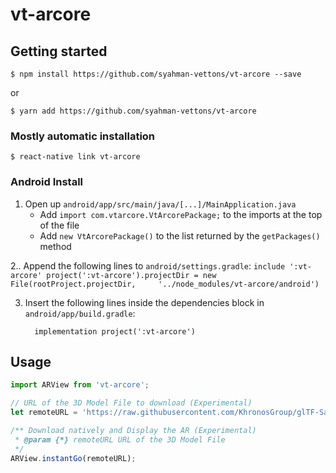 # vt-arcore

## Getting started

`$ npm install https://github.com/syahman-vettons/vt-arcore --save`

or

`$ yarn add https://github.com/syahman-vettons/vt-arcore`


### Mostly automatic installation

`$ react-native link vt-arcore`

### Android Install

1. Open up `android/app/src/main/java/[...]/MainApplication.java`
    - Add `import com.vtarcore.VtArcorePackage;` to the imports at the top of the file
    - Add `new VtArcorePackage()` to the list returned by the `getPackages()` method

2.. Append the following lines to `android/settings.gradle`:
  	```
  	include ':vt-arcore'
  	project(':vt-arcore').projectDir = new File(rootProject.projectDir, 	'../node_modules/vt-arcore/android')
  	```
    
3. Insert the following lines inside the dependencies block in
   `android/app/build.gradle`:

    ```
      implementation project(':vt-arcore')
    ```
    
## Usage
```javascript
import ARView from 'vt-arcore';

// URL of the 3D Model File to download (Experimental)
let remoteURL = 'https://raw.githubusercontent.com/KhronosGroup/glTF-Sample-Models/master/2.0/DamagedHelmet/glTF/DamagedHelmet.gltf'

/** Download natively and Display the AR (Experimental)
 * @param {*} remoteURL URL of the 3D Model File
 */
ARView.instantGo(remoteURL);
```
